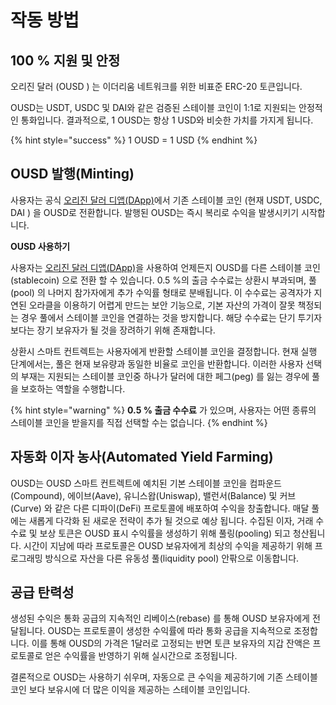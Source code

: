 # 작동 방법

## 100 % 지원 및 안정

오리진 달러  \(OUSD \) 는 이더리움 네트워크를 위한 비표준 ERC-20 토큰입니다.

OUSD는 USDT, USDC 및 DAI와 같은 검증된 스테이블 코인이 1:1로 지원되는 안정적인 통화입니다. 결과적으로, 1 OUSD는 항상 1 USD와 비슷한 가치를 가지게 됩니다.

{% hint style="success" %}
1 OUSD = 1 USD
{% endhint %}

## OUSD 발행\(Minting\)

사용자는 공식 [오리진 달러 디앱\(DApp\)](https://github.com/oplabs/origin-dollar-docs/tree/44cc8d4bfe33702c8d0587c24c1d1961ccd0af0d/www.ousd.com)에서 기존 스테이블 코인  \(현재 USDT, USDC, DAI \) 을 OUSD로 전환합니다. 발행된 OUSD는 즉시 복리로 수익을 발생시키기 시작합니다.

**OUSD 사용하기**

사용자는 [오리진 달러 디앱\(DApp\)](https://github.com/oplabs/origin-dollar-docs/tree/44cc8d4bfe33702c8d0587c24c1d1961ccd0af0d/www.ousd.com)을 사용하여 언제든지 OUSD를 다른 스테이블 코인\(stablecoin\) 으로 전환 할 수 있습니다. 0.5 %의 출금 수수료는 상환시 부과되며, 풀\(pool\) 의 나머지 참가자에게 추가 수익률 형태로 분배됩니다. 이 수수료는 공격자가 지연된 오라클을 이용하기 어렵게 만드는 보안 기능으로, 기본 자산의 가격이 잘못 책정되는 경우 풀에서 스테이블 코인을 연결하는 것을 방지합니다. 해당 수수료는 단기 투기자 보다는 장기 보유자가 될 것을 장려하기 위해 존재합니다.

상환시 스마트 컨트렉트는 사용자에게 반환할 스테이블 코인을 결정합니다. 현재 실행 단계에서는, 풀은 현재 보유량과 동일한 비율로 코인을 반환합니다. 이러한 사용자 선택의 부재는 지원되는 스테이블 코인중 하나가 달러에 대한 페그\(peg\) 를 잃는 경우에 풀을 보호하는 역할을 수행합니다.

{% hint style="warning" %}
**0.5 % 출금 수수료** 가 있으며, 사용자는 어떤 종류의 스테이블 코인을 받을지를 직접 선택할 수는 없습니다.
{% endhint %}

## **자동화 이자 농사\(Automated Yield Farming\)**

OUSD는 OUSD 스마트 컨트렉트에 예치된 기본 스테이블 코인을 컴파운드\(Compound\), 에이브\(Aave\), 유니스왑\(Uniswap\), 밸런서\(Balance\) 및 커브\(Curve\) 와 같은 다른 디파이\(DeFi\) 프로토콜에 배포하여 수익을 창출합니다. 매달 풀에는 새롭게 다각화 된 새로운 전략이 추가 될 것으로 예상 됩니다. 수집된 이자, 거래 수수료 및 보상 토큰은 OUSD 표시 수익률을 생성하기 위해 풀링\(pooling\) 되고 청산됩니다. 시간이 지남에 따라 프로토콜은 OUSD 보유자에게 최상의 수익을 제공하기 위해 프로그래밍 방식으로 자산을 다른 유동성 풀\(liquidity pool\) 안팎으로 이동합니다.

## **공급 탄력성**

생성된 수익은 통화 공급의 지속적인 리베이스\(rebase\) 를 통해 OUSD 보유자에게 전달됩니다. OUSD는 프로토콜이 생성한 수익률에 따라 통화 공급을 지속적으로 조정합니다. 이를 통해 OUSD의 가격은 1달러로 고정되는 반면 토큰 보유자의 지갑 잔액은 프로토콜로 얻은 수익률을 반영하기 위해 실시간으로 조정됩니다.

결론적으로 OUSD는 사용하기 쉬우며, 자동으로 큰 수익을 제공하기에 기존 스테이블 코인 보다 보유시에 더 많은 이익을 제공하는 스테이블 코인입니다.

